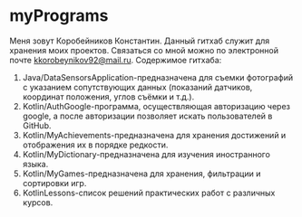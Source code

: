 # myPrograms
Меня зовут Коробейников Константин. Данный гитхаб служит для хранения моих проектов. Связаться со мной можно по электронной почте kkorobeynikov92@mail.ru.
Содержимое гитхаба:
1. Java/DataSensorsApplication-предназначена для съемки фотографий с указанием сопутствующих данных (показаний датчиков, координат положения, углов съёмки и т.д.).
2. Kotlin/AuthGoogle-программа, осуществляющая авторизацию через google, а после авторизации позволяет искать пользователей в GitHub.
3. Kotlin/MyAchievements-предназначена для хранения достижений и отображения их в порядке редкости.
4. Kotlin/MyDictionary-предназначена для изучения иностранного языка.
5. Kotlin/MyGames-предназначена для хранения, фильтрации и сортировки игр.
6. KotlinLessons-список решений практических работ с различных курсов.

